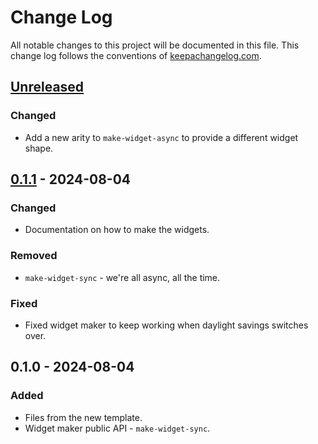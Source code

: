 # Change Log
All notable changes to this project will be documented in this file. This change log follows the conventions of [keepachangelog.com](http://keepachangelog.com/).

## [Unreleased]
### Changed
- Add a new arity to `make-widget-async` to provide a different widget shape.

## [0.1.1] - 2024-08-04
### Changed
- Documentation on how to make the widgets.

### Removed
- `make-widget-sync` - we're all async, all the time.

### Fixed
- Fixed widget maker to keep working when daylight savings switches over.

## 0.1.0 - 2024-08-04
### Added
- Files from the new template.
- Widget maker public API - `make-widget-sync`.

[Unreleased]: https://github.com/yaml/core/compare/0.1.1...HEAD
[0.1.1]: https://github.com/yaml/core/compare/0.1.0...0.1.1
